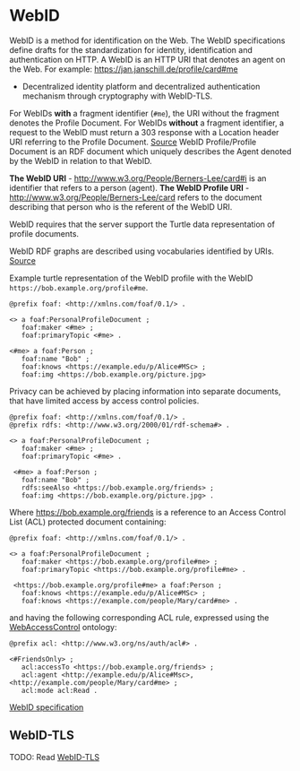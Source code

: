 # WebID

WebID is a method for identification on the Web.
The WebID specifications define drafts for the standardization for identity, identification and authentication on HTTP.
A WebID is an HTTP URI that denotes an agent on the Web.
For example: https://jan.janschill.de/profile/card#me

- Decentralized identity platform and decentralized authentication mechanism through cryptography with WebID-TLS.

For WebIDs **with** a fragment identifier (`#me`), the URI without the fragment denotes the Profile Document.
For WebIDs **without** a fragment identifier, a request to the WebID must return a 303 response with a Location header URI referring to the Profile Document. [Source](https://dvcs.w3.org/hg/WebID/raw-file/tip/spec/identity-respec.html#terminology)
WebID Profile/Profile Document is an RDF document which uniquely describes the Agent denoted by the WebID in relation to that WebID.

**The WebID URI** - http://www.w3.org/People/Berners-Lee/card#i is an identifier that refers to a person (agent).
**The WebID Profile URI** - http://www.w3.org/People/Berners-Lee/card refers to the document describing that person who is the referent of the WebID URI.

WebID requires that the server support the Turtle data representation of profile documents.

WebID RDF graphs are described using vocabularies identified by URIs. [Source](https://dvcs.w3.org/hg/WebID/raw-file/tip/spec/identity-respec.html#webid-profile-vocabulary)

Example turtle representation of the WebID profile with the WebID `https://bob.example.org/profile#me`.

```
@prefix foaf: <http://xmlns.com/foaf/0.1/> .

<> a foaf:PersonalProfileDocument ;
   foaf:maker <#me> ;
   foaf:primaryTopic <#me> .

<#me> a foaf:Person ;
   foaf:name "Bob" ;
   foaf:knows <https://example.edu/p/Alice#MSc> ;
   foaf:img <https://bob.example.org/picture.jpg>
```

Privacy can be achieved by placing information into separate documents, that have limited access by access control policies.


```
@prefix foaf: <http://xmlns.com/foaf/0.1/> .
@prefix rdfs: <http://www.w3.org/2000/01/rdf-schema#> .

<> a foaf:PersonalProfileDocument ;
   foaf:maker <#me> ;
   foaf:primaryTopic <#me> .

 <#me> a foaf:Person ;
   foaf:name "Bob" ;
   rdfs:seeAlso <https://bob.example.org/friends> ;
   foaf:img <https://bob.example.org/picture.jpg> .
```

Where https://bob.example.org/friends is a reference to an Access Control List (ACL) protected document containing:

```
@prefix foaf: <http://xmlns.com/foaf/0.1/> .

<> a foaf:PersonalProfileDocument ;
   foaf:maker <https://bob.example.org/profile#me> ;
   foaf:primaryTopic <https://bob.example.org/profile#me> .

 <https://bob.example.org/profile#me> a foaf:Person ;
   foaf:knows <https://example.edu/p/Alice#MSc> ;
   foaf:knows <https://example.com/people/Mary/card#me> .
```

and having the following corresponding ACL rule, expressed using the [WebAccessControl](http://www.w3.org/wiki/WebAccessControl) ontology:

```
@prefix acl: <http://www.w3.org/ns/auth/acl#> .

<#FriendsOnly> ;
   acl:accessTo <https://bob.example.org/friends> ;
   acl:agent <http://example.edu/p/Alice#Msc>, <http://example.com/people/Mary/card#me> ;
   acl:mode acl:Read .
```

[WebID specification](https://dvcs.w3.org/hg/WebID/raw-file/tip/spec/identity-respec.html)

## WebID-TLS

TODO: Read [WebID-TLS](https://www.w3.org/2005/Incubator/webid/spec/tls/)
